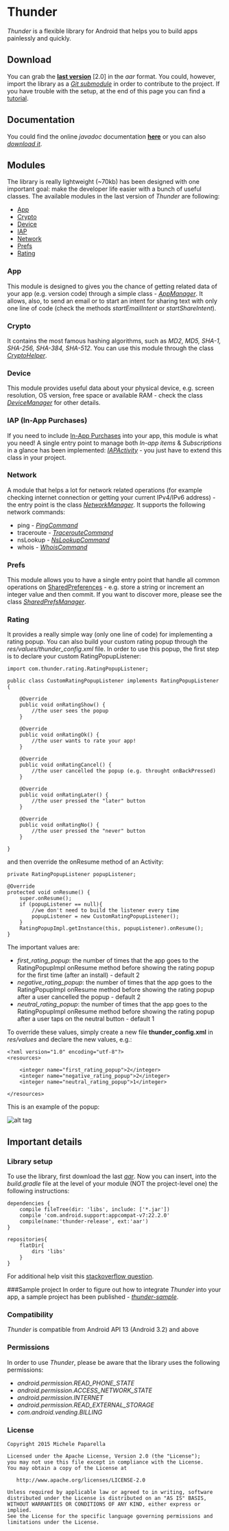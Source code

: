 # Thunder
*Thunder* is a flexible library for Android that helps you to build apps painlessly and quickly.

##  Download
You can grab the [**last version**](https://github.com/michele-paparella/Thunder/releases/download/2.0_release/thunder-release.aar) [2.0] in the *aar* format. You could, however, import the library as a [*Git submodule*](https://git-scm.com/book/en/v2/Git-Tools-Submodules) in order to contribute to the project. If you have trouble with the setup, at the end of this page you can find a [tutorial](README.md#library-setup).

## Documentation
You could find the online *javadoc* documentation [**here**](http://michele-paparella.github.io/Thunder/) or you can also [*download it*](https://github.com/michele-paparella/Thunder/releases/download/2.0_release/javadoc.zip).

## Modules
The library is really lightweight (~70kb) has been designed with one important goal: make the developer life easier with a bunch of useful classes. The available modules in the last version of *Thunder* are following:

- [App](README.md#app)
- [Crypto](README.md#crypto)
- [Device](README.md#device)
- [IAP](README.md#iap-in-app-purchases)
- [Network](README.md#network)
- [Prefs](README.md#prefs)
- [Rating](README.md#rating)

### App
This module is designed to gives you the chance of getting related data of your app (e.g. version code) through a simple class - [*AppManager*](thunder/src/main/java/com/thunder/app/AppManager.java). It allows, also, to send an email or to start an intent for sharing text with only one line of code (check the methods *startEmailIntent* or *startShareIntent*).

### Crypto
It contains the most famous hashing algorithms, such as *MD2, MD5, SHA-1, SHA-256, SHA-384, SHA-512*. You can use this module through the class [*CryptoHelper*](thunder/src/main/java/com/thunder/crypto/CryptoHelper.java).

### Device
This module provides useful data about your physical device, e.g. screen resolution, OS version, free space or available RAM - check the class [*DeviceManager*](thunder/src/main/java/com/thunder/device/DeviceManager.java) for other details.

### IAP (In-App Purchases)
If you need to include [In-App Purchases](http://developer.android.com/google/play/billing/billing_overview.html) into your app, this module is what you need! A single entry point to manage both *In-app items* & *Subscriptions* in a glance has been implemented: [*IAPActivity*](thunder/src/main/java/com/thunder/iap/IAPActivity.java) - you just have to extend this class in your project.

### Network
A module that helps a lot for network related operations (for example checking internet connection or getting your current IPv4/IPv6 address) - the entry point is the class [*NetworkManager*](thunder/src/main/java/com/thunder/network/NetworkManager.java). It supports the following network commands:

- ping - [*PingCommand*](thunder/src/main/java/com/thunder/network/PingCommand.java)
- traceroute - [*TracerouteCommand*](thunder/src/main/java/com/thunder/network/TracerouteCommand.java)
- nsLookup - [*NsLookupCommand*](thunder/src/main/java/com/thunder/network/NsLookupCommand.java)
- whois - [*WhoisCommand*](thunder/src/main/java/com/thunder/network/WhoisCommand.java)

### Prefs
This module allows you to have a single entry point that handle all common operations on [SharedPreferences](http://developer.android.com/reference/android/content/SharedPreferences.html) - e.g. store a string or increment an integer value and then commit. If you want to discover more, please see the class [*SharedPrefsManager*](thunder/src/main/java/com/thunder/prefs/SharedPrefsManager.java).

### Rating
It provides a really simple way (only one line of code) for implementing a rating popup. You can also build your custom rating popup through the *res/values/thunder_config.xml* file. In order to use this popup, the first step is to declare your custom RatingPopupListener:

	import com.thunder.rating.RatingPopupListener;

	public class CustomRatingPopupListener implements RatingPopupListener {

  	  	@Override
  	  	public void onRatingShow() {
  	  	    //the user sees the popup
  	  	}

    	@Override
   		public void onRatingOk() {
       		//the user wants to rate your app!
    	}

    	@Override
    	public void onRatingCancel() {
        	//the user cancelled the popup (e.g. throught onBackPressed)
   		}

    	@Override
    	public void onRatingLater() {
        	//the user pressed the "later" button
    	}

    	@Override
    	public void onRatingNo() {
        	//the user pressed the "never" button
    	}

	}

and then override the onResume method of an Activity:

	private RatingPopupListener popupListener;

	@Override
    protected void onResume() {
        super.onResume();
        if (popupListener == null){
        	//we don't need to build the listener every time
       		popupListener = new CustomRatingPopupListener();
        }
        RatingPopupImpl.getInstance(this, popupListener).onResume();
    }

The important values are:

- *first_rating_popup*: the number of times that the app goes to the RatingPopupImpl onResume method before showing the rating popup for the first time (after an install) - default 2 
- *negative_rating_popup*: the number of times that the app goes to the RatingPopupImpl onResume method before showing the rating popup after a user cancelled the popup - default 2
- *neutral_rating_popup*: the number of times that the app goes to the RatingPopupImpl onResume method before showing the rating popup after a user taps on the neutral button - default 1

To override these values, simply create a new file **thunder_config.xml** in *res/values* and declare the new values, e.g.:

	<?xml version="1.0" encoding="utf-8"?>
	<resources>

    	<integer name="first_rating_popup">2</integer>
    	<integer name="negative_rating_popup">2</integer>
   		<integer name="neutral_rating_popup">1</integer>

	</resources>

This is an example of the popup:

![alt tag](doc/rating_popup.png)

## Important details

### Library setup
To use the library, first download the last [*aar*](README.md#download). Now you can insert, into the *build.gradle* file at the level of your module (NOT the project-level one) the following instructions:

	dependencies {
    	compile fileTree(dir: 'libs', include: ['*.jar'])
    	compile 'com.android.support:appcompat-v7:22.2.0'
    	compile(name:'thunder-release', ext:'aar')
	}
	
	repositories{
    	flatDir{
       		dirs 'libs'
    	}
	}
	
For additional help visit this [stackoverflow question](http://stackoverflow.com/questions/16682847/how-to-manually-include-external-aar-package-using-new-gradle-android-build-syst). 

###Sample project
In order to figure out how to integrate *Thunder* into your app, a sample project has been published - [*thunder-sample*](thunder-sample).

### Compatibility
*Thunder* is compatible from Android API 13 (Android 3.2) and above

### Permissions
In order to use *Thunder*, please be aware that the library uses the following permissions:

- *android.permission.READ_PHONE_STATE*
- *android.permission.ACCESS_NETWORK_STATE*
- *android.permission.INTERNET*
- *android.permission.READ_EXTERNAL_STORAGE*
- *com.android.vending.BILLING*

### License
	Copyright 2015 Michele Paparella

	Licensed under the Apache License, Version 2.0 (the "License");
	you may not use this file except in compliance with the License.
	You may obtain a copy of the License at

	   http://www.apache.org/licenses/LICENSE-2.0

	Unless required by applicable law or agreed to in writing, software
	distributed under the License is distributed on an "AS IS" BASIS,
	WITHOUT WARRANTIES OR CONDITIONS OF ANY KIND, either express or implied.
	See the License for the specific language governing permissions and
	limitations under the License.
